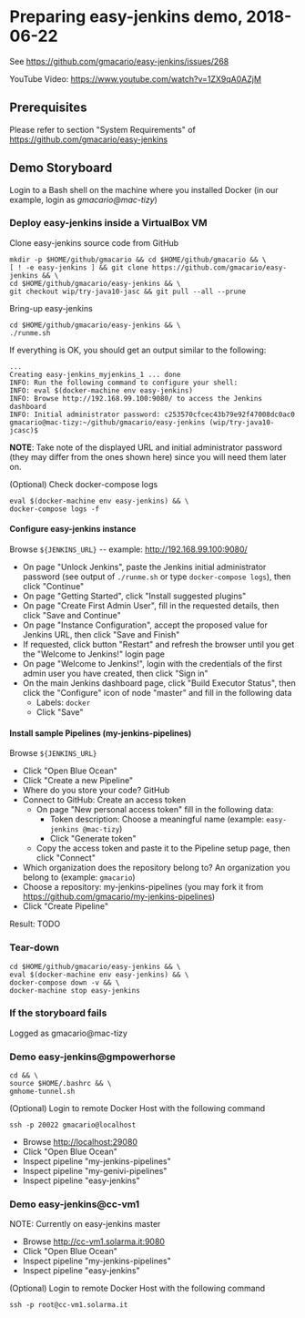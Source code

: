 # Preparing easy-jenkins demo, 2018-06-22

See <https://github.com/gmacario/easy-jenkins/issues/268>

YouTube Video: <https://www.youtube.com/watch?v=1ZX9qA0AZjM>

## Prerequisites

Please refer to section "System Requirements" of <https://github.com/gmacario/easy-jenkins>

## Demo Storyboard

Login to a Bash shell on the machine where you installed Docker (in our example, login as _gmacario@mac-tizy_)

### Deploy easy-jenkins inside a VirtualBox VM

Clone easy-jenkins source code from GitHub

```shell
mkdir -p $HOME/github/gmacario && cd $HOME/github/gmacario && \
[ ! -e easy-jenkins ] && git clone https://github.com/gmacario/easy-jenkins && \
cd $HOME/github/gmacario/easy-jenkins && \
git checkout wip/try-java10-jasc && git pull --all --prune
```

Bring-up easy-jenkins

```shell
cd $HOME/github/gmacario/easy-jenkins && \
./runme.sh
```

If everything is OK, you should get an output similar to the following:

```
...
Creating easy-jenkins_myjenkins_1 ... done
INFO: Run the following command to configure your shell:
INFO: eval $(docker-machine env easy-jenkins)
INFO: Browse http://192.168.99.100:9080/ to access the Jenkins dashboard
INFO: Initial administrator password: c253570cfcec43b79e92f47008dc0ac0
gmacario@mac-tizy:~/github/gmacario/easy-jenkins (wip/try-java10-jcasc)$
```

**NOTE**: Take note of the displayed URL and initial administrator password (they may differ from the ones shown here) since you will need them later on.

(Optional) Check docker-compose logs

```shell
eval $(docker-machine env easy-jenkins) && \
docker-compose logs -f
```

#### Configure easy-jenkins instance

Browse `${JENKINS_URL}` -- example: <http://192.168.99.100:9080/>

* On page "Unlock Jenkins", paste the Jenkins initial administrator password (see output of `./runme.sh` or type `docker-compose logs`), then click "Continue"
* On page "Getting Started", click "Install suggested plugins"
* On page "Create First Admin User", fill in the requested details, then click "Save and Continue"
* On page "Instance Configuration", accept the proposed value for Jenkins URL, then click "Save and Finish"
* If requested, click button "Restart" and refresh the browser until you get the "Welcome to Jenkins!" login page
* On page "Welcome to Jenkins!", login with the credentials of the first admin user you have created, then click "Sign in"
* On the main Jenkins dashboard page, click "Build Executor Status", then click the "Configure" icon of node "master" and fill in the following data
  - Labels: `docker`
  - Click "Save"


#### Install sample Pipelines (my-jenkins-pipelines)

Browse `${JENKINS_URL}`

* Click "Open Blue Ocean"
* Click "Create a new Pipeline"
* Where do you store your code? GitHub
* Connect to GitHub: Create an access token
  - On page "New personal access token" fill in the following data:
    - Token description: Choose a meaningful name (example: `easy-jenkins @mac-tizy`)
    - Click "Generate token"
  - Copy the access token and paste it to the Pipeline setup page, then click "Connect"
* Which organization does the repository belong to? An organization you belong to (example: `gmacario`)
* Choose a repository: my-jenkins-pipelines (you may fork it from <https://github.com/gmacario/my-jenkins-pipelines>)
* Click "Create Pipeline"

Result: TODO

### Tear-down

```shell
cd $HOME/github/gmacario/easy-jenkins && \
eval $(docker-machine env easy-jenkins) && \
docker-compose down -v && \
docker-machine stop easy-jenkins
```

### If the storyboard fails

Logged as gmacario@mac-tizy

### Demo easy-jenkins@gmpowerhorse

```shell
cd && \ 
source $HOME/.bashrc && \
gmhome-tunnel.sh
```

(Optional) Login to remote Docker Host with the following command

```shell
ssh -p 20022 gmacario@localhost
```

* Browse <http://localhost:29080>
* Click "Open Blue Ocean"
* Inspect pipeline "my-jenkins-pipelines"
* Inspect pipeline "my-genivi-pipelines"
* Inspect pipeline "easy-jenkins"

### Demo easy-jenkins@cc-vm1

NOTE: Currently on easy-jenkins master

* Browse <http://cc-vm1.solarma.it:9080>
* Click "Open Blue Ocean"
* Inspect pipeline "my-jenkins-pipelines"
* Inspect pipeline "easy-jenkins"

(Optional) Login to remote Docker Host with the following command

```shell
ssh -p root@cc-vm1.solarma.it
```

<!-- EOF -->
